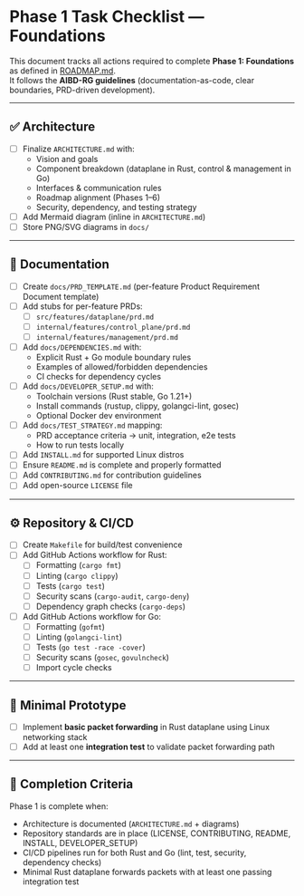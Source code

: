 # Phase 1 Task Checklist — Foundations

This document tracks all actions required to complete **Phase 1: Foundations** as defined in [ROADMAP.md](../ROADMAP.md).  
It follows the **AIBD-RG guidelines** (documentation-as-code, clear boundaries, PRD-driven development).  

---

## ✅ Architecture
- [ ] Finalize `ARCHITECTURE.md` with:
  - Vision and goals
  - Component breakdown (dataplane in Rust, control & management in Go)
  - Interfaces & communication rules
  - Roadmap alignment (Phases 1–6)
  - Security, dependency, and testing strategy
- [ ] Add Mermaid diagram (inline in `ARCHITECTURE.md`)
- [ ] Store PNG/SVG diagrams in `docs/`

---

## 📄 Documentation
- [ ] Create `docs/PRD_TEMPLATE.md` (per-feature Product Requirement Document template)
- [ ] Add stubs for per-feature PRDs:
  - [ ] `src/features/dataplane/prd.md`
  - [ ] `internal/features/control_plane/prd.md`
  - [ ] `internal/features/management/prd.md`
- [ ] Add `docs/DEPENDENCIES.md` with:
  - Explicit Rust + Go module boundary rules
  - Examples of allowed/forbidden dependencies
  - CI checks for dependency cycles
- [ ] Add `docs/DEVELOPER_SETUP.md` with:
  - Toolchain versions (Rust stable, Go 1.21+)
  - Install commands (rustup, clippy, golangci-lint, gosec)
  - Optional Docker dev environment
- [ ] Add `docs/TEST_STRATEGY.md` mapping:
  - PRD acceptance criteria → unit, integration, e2e tests
  - How to run tests locally
- [ ] Add `INSTALL.md` for supported Linux distros
- [ ] Ensure `README.md` is complete and properly formatted
- [ ] Add `CONTRIBUTING.md` for contribution guidelines
- [ ] Add open-source `LICENSE` file

---

## ⚙️ Repository & CI/CD
- [ ] Create `Makefile` for build/test convenience
- [ ] Add GitHub Actions workflow for Rust:
  - [ ] Formatting (`cargo fmt`)
  - [ ] Linting (`cargo clippy`)
  - [ ] Tests (`cargo test`)
  - [ ] Security scans (`cargo-audit`, `cargo-deny`)
  - [ ] Dependency graph checks (`cargo-deps`)
- [ ] Add GitHub Actions workflow for Go:
  - [ ] Formatting (`gofmt`)
  - [ ] Linting (`golangci-lint`)
  - [ ] Tests (`go test -race -cover`)
  - [ ] Security scans (`gosec`, `govulncheck`)
  - [ ] Import cycle checks

---

## 🧪 Minimal Prototype
- [ ] Implement **basic packet forwarding** in Rust dataplane using Linux networking stack
- [ ] Add at least one **integration test** to validate packet forwarding path

---

## 🎯 Completion Criteria
Phase 1 is complete when:
- Architecture is documented (`ARCHITECTURE.md` + diagrams)
- Repository standards are in place (LICENSE, CONTRIBUTING, README, INSTALL, DEVELOPER_SETUP)
- CI/CD pipelines run for both Rust and Go (lint, test, security, dependency checks)
- Minimal Rust dataplane forwards packets with at least one passing integration test
